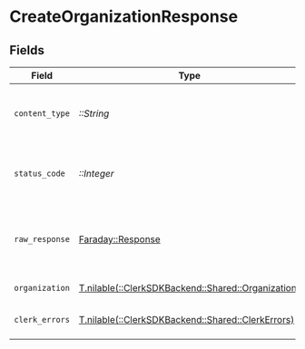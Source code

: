 # CreateOrganizationResponse


## Fields

| Field                                                                                     | Type                                                                                      | Required                                                                                  | Description                                                                               |
| ----------------------------------------------------------------------------------------- | ----------------------------------------------------------------------------------------- | ----------------------------------------------------------------------------------------- | ----------------------------------------------------------------------------------------- |
| `content_type`                                                                            | *::String*                                                                                | :heavy_check_mark:                                                                        | HTTP response content type for this operation                                             |
| `status_code`                                                                             | *::Integer*                                                                               | :heavy_check_mark:                                                                        | HTTP response status code for this operation                                              |
| `raw_response`                                                                            | [Faraday::Response](https://www.rubydoc.info/gems/faraday/Faraday/Response)               | :heavy_check_mark:                                                                        | Raw HTTP response; suitable for custom response parsing                                   |
| `organization`                                                                            | [T.nilable(::ClerkSDKBackend::Shared::Organization)](../../models/shared/organization.md) | :heavy_minus_sign:                                                                        | An organization                                                                           |
| `clerk_errors`                                                                            | [T.nilable(::ClerkSDKBackend::Shared::ClerkErrors)](../../models/shared/clerkerrors.md)   | :heavy_minus_sign:                                                                        | Request was not successful                                                                |